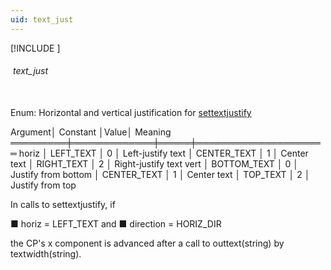 ```yaml
---
uid: text_just
---
```

[!INCLUDE [](graphics_header.md)]
######  &nbsp;text_just&nbsp;&nbsp;&nbsp;&nbsp;&nbsp;&nbsp;&nbsp;

<br>Enum: Horizontal and vertical justification for [settextjustify](settextjustify.md)<br>

<div class="data">
  Argument│ Constant    │Value│ Meaning
 ═════════╪═════════════╪═════╪═════════════════════
  horiz   │ LEFT_TEXT   │  0  │ Left-justify text
          │ CENTER_TEXT │  1  │ Center text
          │ RIGHT_TEXT  │  2  │ Right-justify text
  vert    │ BOTTOM_TEXT │  0  │ Justify from bottom
          │ CENTER_TEXT │  1  │ Center text
          │ TOP_TEXT    │  2  │ Justify from top
<br></div>

In calls to settextjustify, if<br>

<div class="data">
  ■ horiz     = LEFT_TEXT and
  ■ direction = HORIZ_DIR
<br></div>

the CP's x component is advanced after a call to outtext(string) by textwidth(string).<br><br>

<br>